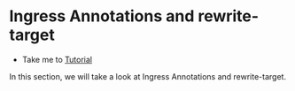 # Ingress Annotations and rewrite-target

  - Take me to [Tutorial](https://kodekloud.com/topic/ingress-annotations-and-rewrite-target-2/)
  
In this section, we will take a look at Ingress Annotations and rewrite-target.


